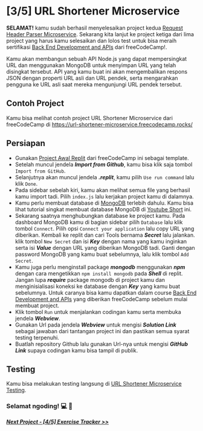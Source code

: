 # [3/5] URL Shortener Microservice

**SELAMAT!** kamu sudah berhasil menyelesaikan project kedua [Request Header Parser Microservice](https://github.com/dipintoo/freeCodeCamp_Headers-Parser/tree/main). Sekarang kita lanjut ke project ketiga dari lima project yang harus kamu selesaikan dan lolos test untuk bisa meraih sertifikasi [Back End Development and APIs](https://www.freecodecamp.org/learn/back-end-development-and-apis/) dari freeCodeCamp!.  

Kamu akan membangun sebuah API Node.js yang dapat mempersingkat URL dan menggunakan MongoDB untuk menyimpan URL yang telah disingkat tersebut. API yang kamu buat ini akan mengembalikan respons JSON dengan properti URL asli dan URL pendek, serta mengarahkan pengguna ke URL asli saat mereka mengunjungi URL pendek tersebut.

## Contoh Project

Kamu bisa melihat contoh project URL Shortener Microservice dari freeCodeCamp di https://url-shortener-microservice.freecodecamp.rocks/

## Persiapan

- Gunakan [Project Awal Replit](https://replit.com/github/freeCodeCamp/boilerplate-project-urlshortener) dari freeCodeCamp ini sebagai template.
- Setelah muncul jendela ***Import from Github***, kamu bisa klik saja tombol `Import from GitHub`.
- Selanjutnya akan muncul jendela ***.replit***, kamu pilih `Use run command` lalu klik `Done`.
- Pada sidebar sebelah kiri, kamu akan melihat semua file yang berhasil kamu import tadi. Pilih `index.js` lalu kerjakan project kamu di dalamnya.
- Kamu perlu membuat database di [MongoDB](https://www.mongodb.com/cloud/atlas/lp/try4?utm_source=google&utm_campaign=search_gs_pl_evergreen_atlas_core_prosp-brand_gic-null_apac-id_ps-all_desktop_eng_lead&utm_term=mongodb&utm_medium=cpc_paid_search&utm_ad=e&utm_ad_campaign_id=12212624350&adgroup=115749709863&cq_cmp=12212624350&gad=1&gclid=CjwKCAjwyNSoBhA9EiwA5aYlbxDtiafSQz_y-aASOMvfEex17WZwi4Mf1C37WvSWD7rKc5QG0zQZvhoCu_oQAvD_BwE) terlebih dahulu. Kamu bisa lihat tutorial singkat membuat database MongoDB di [Youtube Short](https://www.youtube.com/shorts/pIHvoXkwmq4) ini.
- Sekarang saatnya menghubungkan database ke project kamu. Pada dashboard MongoDB kamu di bagian sidebar pilih `Database` lalu klik tombol `Connect`. Pilih opsi `Connect your application` lalu copy URL yang diberikan. Kembali ke replit dan cari Tools bernama ***Secret*** lalu jalankan. klik tombol `New Secret` dan isi ***Key*** dengan nama yang kamu inginkan serta isi ***Value*** dengan URL yang diberikan MongoDB tadi. Ganti ***<password>*** dengan password MongoDB yang kamu buat sebelumnya, lalu klik tombol `Add Secret`.
- Kamu juga perlu menginstall package ***mongodb*** menggunakan ***npm*** dengan cara mengetikkan `npm install mongodb` pada ***Shell*** di replit. Jangan lupa ***require*** package mongodb di project kamu dan menginisialisasi koneksi ke database dengan ***Key*** yang kamu buat sebelumnya. Untuk caranya bisa kamu dapatkan dalam course [Back End Development and APIs](https://www.freecodecamp.org/learn/back-end-development-and-apis/) yang diberikan freeCodeCamp sebelum mulai membuat project.  
- Klik tombol `Run` untuk menjalankan codingan kamu serta membuka jendela ***Webview***.
- Gunakan Url pada jendela ***Webview*** untuk mengisi ***Solution Link*** sebagai jawaban dari tantangan project ini dan pastikan semua syarat testing terpenuhi.
- Buatlah repository Github lalu gunakan Url-nya untuk mengisi ***GitHub Link*** supaya codingan kamu bisa tampil di publik.

## Testing

Kamu bisa melakukan testing langsung di [URL Shortener Microservice Testing](https://www.freecodecamp.org/learn/back-end-development-and-apis/back-end-development-and-apis-projects/url-shortener-microservice).  


### Selamat ngoding! 💻 🧠  


[***Next Project - [4/5] Exercise Tracker >>***](https://github.com/dipintoo/freeCodeCamp_Exercise-Tracker)
